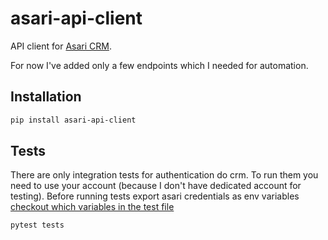 # asari-api-client

API client for [Asari CRM](https://asaricrm.com/).

For now I've added only a few endpoints which I needed for automation.

## Installation

```sh
pip install asari-api-client
```

## Tests

There are only integration tests for authentication do crm.
To run them you need to use your account (because I don't have dedicated account for testing).
Before running tests export asari credentials as env variables [checkout which variables in the test file](./tests/integration/test_authenticate.py)

```sh
pytest tests
```
